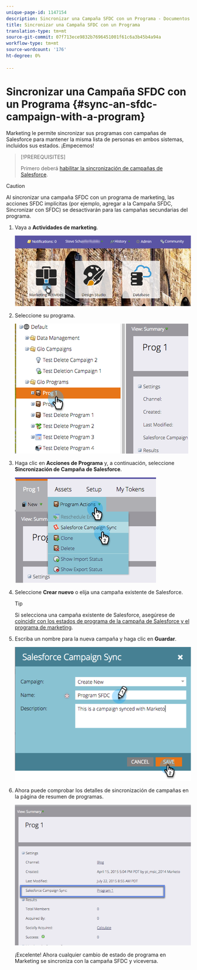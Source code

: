 ```yaml
---
unique-page-id: 1147154
description: Sincronizar una Campaña SFDC con un Programa - Documentos de marketing - Documentación del producto
title: Sincronizar una Campaña SFDC con un Programa
translation-type: tm+mt
source-git-commit: 07f713ece9832b7696451001f61c6a3b45b4a94a
workflow-type: tm+mt
source-wordcount: '176'
ht-degree: 0%

---
```



# Sincronizar una Campaña SFDC con un Programa {#sync-an-sfdc-campaign-with-a-program}

Marketing le permite sincronizar sus programas con campañas de Salesforce para mantener la misma lista de personas en ambos sistemas, incluidos sus estados. ¡Empecemos!

>[!PREREQUISITES]
>
>Primero deberá [habilitar la sincronización de campañas de Salesforce](/help/marketo/product-docs/crm-sync/salesforce-sync/setup/optional-steps/enable-disable-campaign-sync.md).

>[!CAUTION]
>
>Al sincronizar una campaña SFDC con un programa de marketing, las acciones SFDC implícitas (por ejemplo, agregar a la Campaña SFDC, Sincronizar con SFDC) se desactivarán para las campañas secundarias del programa.

1. Vaya a **Actividades de marketing**.

   ![](assets/login-marketing-activities-1.png)

1. Seleccione su programa.

   ![](assets/image2015-7-22-8-3a47-3a28.png)

1. Haga clic en **Acciones de Programa** y, a continuación, seleccione **Sincronización de Campaña de Salesforce**.

   ![](assets/image2015-7-22-8-3a48-3a5.png)

1. Seleccione **Crear nuevo** o elija una campaña existente de Salesforce.

   >[!TIP]
   >
   >Si selecciona una campaña existente de Salesforce, asegúrese de [coincidir con los estados de programa de la campaña de Salesforce y el programa de marketing](/help/marketo/product-docs/crm-sync/salesforce-sync/sfdc-sync-details/sfdc-errors/how-to-match-program-statuses-and-salesforce-campaign-statuses-prior-to-sync.md).

1. Escriba un nombre para la nueva campaña y haga clic en **Guardar**.

   ![](assets/image2015-7-22-8-3a57-3a19.png)

1. Ahora puede comprobar los detalles de sincronización de campañas en la página de resumen de programas.

   ![](assets/image2015-7-22-8-3a59-3a33.png)

   ¡Excelente! Ahora cualquier cambio de estado de programa en Marketing se sincroniza con la campaña SFDC y viceversa.
